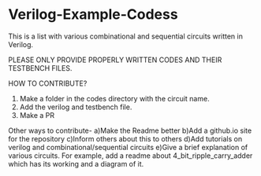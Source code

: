 # Verilog-Example-Codess
This is a list with various combinational and sequential circuits written in Verilog. 

PLEASE ONLY PROVIDE PROPERLY WRITTEN CODES AND THEIR TESTBENCH FILES.

HOW TO CONTRIBUTE?
1) Make a folder in the codes directory with the circuit name. 
2) Add the verilog and testbench file.
3) Make a PR

Other ways to contribute-
a)Make the Readme better
b)Add a github.io site for the repository
c)Inform others about this to others
d)Add tutorials on verilog and combinational/sequential circuits
e)Give a brief explanation of various circuits. For example, add a readme about 4_bit_ripple_carry_adder which has its working and a diagram of it.
